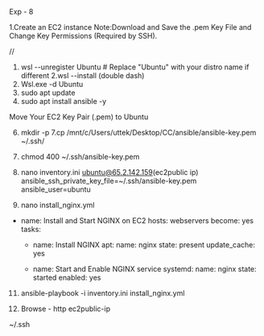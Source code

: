 ﻿Exp - 8


1.Create an EC2 instance                                                                                                          Note:Download and Save the .pem Key File and Change Key Permissions (Required by SSH).
  

 //


1. wsl --unregister Ubuntu  # Replace "Ubuntu" with your distro name if different
2.wsl  --install  (double dash)
3. Wsl.exe -d Ubuntu
4. sudo apt update
5. sudo apt install ansible -y


Move Your EC2 Key Pair (.pem) to Ubuntu 


6. mkdir -p 
7.cp /mnt/c/Users/uttek/Desktop/CC/ansible/ansible-key.pem ~/.ssh/
8. chmod 400 ~/.ssh/ansible-key.pem


9. nano inventory.ini
ubuntu@65.2.142.159(ec2public ip) ansible_ssh_private_key_file=~/.ssh/ansible-key.pem ansible_user=ubuntu


10.  nano install_nginx.yml


- name: Install and Start NGINX on EC2
  hosts: webservers
  become: yes
  tasks:
    - name: Install NGINX
      apt:
        name: nginx
        state: present
        update_cache: yes


    - name: Start and Enable NGINX service
      systemd:
        name: nginx
        state: started
        enabled: yes


11. ansible-playbook -i inventory.ini install_nginx.yml


12. Browse - http ec2public-ip 






~/.ssh
